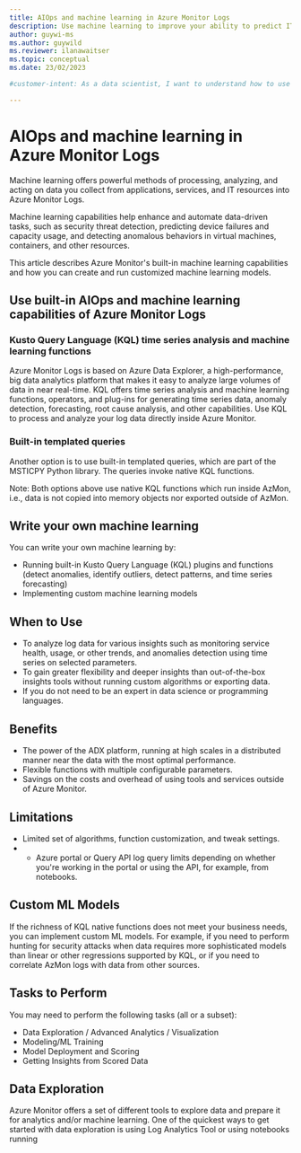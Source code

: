 ```yaml
---
title: AIOps and machine learning in Azure Monitor Logs
description: Use machine learning to improve your ability to predict IT needs and identify and respond to anomalous patterns in log data. 
author: guywi-ms
ms.author: guywild
ms.reviewer: ilanawaitser
ms.topic: conceptual 
ms.date: 23/02/2023

#customer-intent: As a data scientist, I want to understand how to use machine learning to improve my ability to predict IT needs and identify and respond to anomalous patterns in log data.

---
```

# AIOps and machine learning in Azure Monitor Logs 

Machine learning offers powerful methods of processing, analyzing, and acting on data you collect from applications, services, and IT resources into Azure Monitor Logs. 

Machine learning capabilities help enhance and automate data-driven tasks, such as security threat detection, predicting device failures and capacity usage, and detecting anomalous behaviors in virtual machines, containers, and other resources. 

This article describes Azure Monitor's built-in machine learning capabilities and how you can  create and run customized machine learning models. 

## Use built-in AIOps and machine learning capabilities of Azure Monitor Logs

### Kusto Query Language (KQL) time series analysis and machine learning functions

Azure Monitor Logs is based on Azure Data Explorer, a high-performance, big data analytics platform that makes it easy to analyze large volumes of data in near real-time. KQL offers time series analysis and machine learning functions, operators, and plug-ins for generating time series data, anomaly detection, forecasting, root cause analysis, and other capabilities. Use KQL to process and analyze your log data directly inside Azure Monitor. 

### Built-in templated queries 

Another option is to use built-in templated queries, which are part of the MSTICPY Python library. The queries invoke native KQL functions. 

Note: Both options above use native KQL functions which run inside AzMon, i.e., data is not copied into memory objects nor exported outside of AzMon. 

## Write your own machine learning

You can write your own machine learning by: 
- Running built-in Kusto Query Language (KQL) plugins and functions (detect anomalies, identify outliers, detect patterns, and time series forecasting)
- Implementing custom machine learning models 

## When to Use
- To analyze log data for various insights such as monitoring service health, usage, or other trends, and anomalies detection using time series on selected parameters. 
- To gain greater flexibility and deeper insights than out-of-the-box insights tools without running custom algorithms or exporting data. 
- If you do not need to be an expert in data science or programming languages. 

## Benefits
- The power of the ADX platform, running at high scales in a distributed manner near the data with the most optimal performance. 
- Flexible functions with multiple configurable parameters. 
- Savings on the costs and overhead of using tools and services outside of Azure Monitor. 

## Limitations
- Limited set of algorithms, function customization, and tweak settings. 
- - Azure portal or Query API log query limits depending on whether you're working in the portal or using the API, for example, from notebooks. 

## Custom ML Models 

If the richness of KQL native functions does not meet your business needs, you can implement custom ML models. For example, if you need to perform hunting for security attacks when data requires more sophisticated models than linear or other regressions supported by KQL, or if you need to correlate AzMon logs with data from other sources. 

## Tasks to Perform 

You may need to perform the following tasks (all or a subset): 
- Data Exploration / Advanced Analytics / Visualization 
- Modeling/ML Training 
- Model Deployment and Scoring 
- Getting Insights from Scored Data 

## Data Exploration 

Azure Monitor offers a set of different tools to explore data and prepare it for analytics and/or machine learning. One of the quickest ways to get started with data exploration is using Log Analytics Tool or using notebooks running
